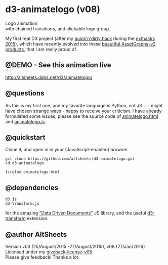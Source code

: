 # d3-animatelogo (v08)
Logo animation  
with chained transitions,
and clickable logo group.

My first real D3 project (after my [quick'n'dirty hack](http://altsheets.ddns.net/assetgraphs/graph01.html) during the [nxthacks 2015](http://altsheets.ddns.net/nxthacks2015)), which have recently evolved into these [beautiful AssetGraphs-v2 products](http://altsheets.ddns.net/assetgraphs/v2/products/#product2), that I am really proud of.

## @DEMO - See this animation live

http://altsheets.ddns.net/d3/animatelogo/

## @questions    
As this is my first one, and my favorite language is Python, not JS ... I might have chosen strange ways - happy to receive your criticism.  I have already formulated some issues, please see the source code of [animatelogo.html](animatelogo.html) and [animatelogo.js](animatelogo.js).

## @quickstart
Clone it, and open in in your (JavaScript-enabled) browser

    git clone https://github.com/altsheets/d3-animatelogo.git
    cd d3-animatelogo
    
    firefox animatelogo.html

## @dependencies
    d3.js
    d3-transform.js

for the amazing ["Data Driven Documents"](http://d3js.org/) JS library, and the useful [d3-transform](https://github.com/trinary/d3-transform) extension. 
    

## @author AltSheets
Version v03 (25/August/2015 -27/August/2015), v08 (27/Jan/2016)   
Licensed under my [giveback-license-v05](http://altsheets.ddns.net/give)  
Please give feedback! Thanks a lot.

